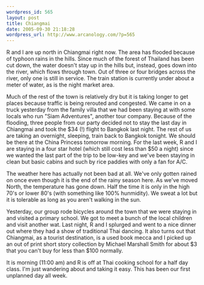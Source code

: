```yaml
--- 
wordpress_id: 565
layout: post
title: Chiangmai
date: 2005-09-30 21:18:28
wordpress_url: http://www.arcanology.com/?p=565
---
```

<p>
                                                                                                                                                                                                                                                                                                                                                                                                                                                                                                                                                                                                                                                                                                                                                                          R and I are up north in Chiangmai right now. The area has flooded because of typhoon rains in the hills. Since much of the forest of Thailand has been cut down, the water doesn't stay up in the hills but, instead, goes down into the river, which flows through town. Out of three or four bridges across the river, only one is still in service. The train station is currently under about a meter of water, as is the night market area. <p>
                                                                                                                                                                                                                                                                                                                                                                                                                                                                                                                                                                                                                                                                                                                                                                            Much of the rest of the town is relatively dry but it is taking longer to get places because traffic is being rerouted and congested. We came in on a truck yesterday from the family villa that we had been staying at with some locals who run "Siam Adventures", another tour company. Because of the flooding, three people from our party decided not to stay the last day in Chiangmai and took the $34 (!) flight to Bangkok last night. The rest of us are taking an overnight, sleeping, train back to Bangkok tonight. We should be there at the China Princess tomorrow morning. For the last week, R and I are staying in a four star hotel (which still cost less than $50 a night) since we wanted the last part of the trip to be low-key and we've been staying in clean but basic cabins and such by rice paddies with only a fan for A/C. <p>
                                                                                                                                                                                                                                                                                                                                                                                                                                                                                                                                                                                                                                                                                                                                                                              The weather here has actually not been bad at all. We've only gotten rained on once even though it is the end of the rainy season here. As we've moved North, the temperature has gone down. Half the time it is only in the high 70's or lower 80's (with something like 100% hunmidity). We sweat a lot but it is tolerable as long as you aren't walking in the sun. <p>
                                                                                                                                                                                                                                                                                                                                                                                                                                                                                                                                                                                                                                                                                                                                                                                Yesterday, our group rode bicycles around the town that we were staying in and visited a primary school. We got to meet a bunch of the local children and visit another wat. Last night, R and I splurged and went to a nice dinner out where they had a show of traditional Thai dancing. It also turns out that Chiangmai, as a tourist destination, is a used book mecca and I picked up an out of print short story collection by Michael Marshall Smith for about $3 that you can't buy for less than $100 normally. <p>
                                                                                                                                                                                                                                                                                                                                                                                                                                                                                                                                                                                                                                                                                                                                                                                  It is morning (11:00 am) and R is off at Thai cooking school for a half day class. I'm just wandering about and taking it easy. This has been our first unplanned day all week.